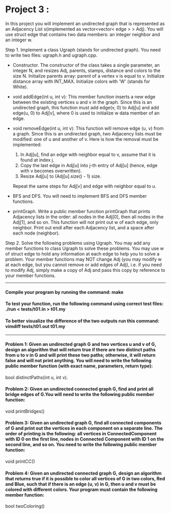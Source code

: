 # Project 3 : 
In this project you will implement an undirected graph that is represented as an Adjacency List s(implemented as vector<vector< edge > > Adj). You will use struct edge that contains two data members: an integer neighbor and an integer w. 

Step 1. Implement a class Ugraph (stands for undirected graph). You need to write two files: ugraph.h
and ugraph.cpp.

  - Constructor. The constructor of the class takes a single parameter, an integer N, and resizes Adj, parents, stamps, distance and colors to the size N. Initialize parents array: parent of a vertex v is equal to v. Initialize distance array with INT_MAX. Initialize colors with 'W' (stands for White).

  - void addEdge(int u, int v): This member function inserts a new edge between the existing vertices u and v in the graph. Since this is an undirected graph, this function must add edge(v, 0) to Adj[u] and add edge(u, 0) to Adj[v], where 0 is used to initialize w data member of an edge.

  - void removeEdge(int u, int v): This function will remove edge (u, v) from a graph. Since this is an undirected graph, two Adjacency lists must be modified: one of u and another of v. Here is how the removal must be implemented:
    1. In Adj[u], find an edge with neighbor equal to v, assume that it is found at index j.
    2. Copy the last edge in Adj[u] into j-th entry of Adj[u] (hence, edge with v becomes overwritten).
    3. Resize Adj[u] to (Adj[u].size() - 1) size.
  
    Repeat the same steps for Adj[v] and edge with neighbor equal to u.

  - BFS and DFS. You will need to implement BFS and DFS member functions.

  - printGraph. Write a public member function printGraph that prints Adjacency lists in the order: all nodes in the Adj[0], then all nodes in the Adj[1], and so on. This function will not print out w of each edge, only neighbor. Print out endl after each Adjacency list, and a space after each node (neighbor).

Step 2. Solve the following problems using Ugraph. You may add any member functions to class Ugraph to solve these problems. You may use w of struct edge to hold any information at each edge to help you to solve a problem. Your member functions may NOT change Adj (you may modify w at each edge, but you cannot remove or add edges of Adj), i.e. if you need to modify Adj, simply make a copy of Adj and pass this copy by reference to your member functions.

----------------------------------------------------------------------------------

#### Compile your program by running the command: make
#### To test your function, run the following command using correct test files: ./run < tests/t01.in > t01.my
#### To better visualize the difference of the two outputs run this command: vimdiff tests/t01.out t01.my

----------------------------------------------------------------------------------

#### Problem 1: Given an undirected graph G and two vertices u and v of G, design an algorithm that will return true if there are two distinct paths from u to v in G and will print these two paths; otherwise, it will return false and will not print anything. You will need to write the following public member function (with exact name, parameters, return type):
bool distinctPaths(int u, int v).

#### Problem 2: Given an undirected connected graph G, find and print all bridge edges of G.You will need to write the following public member function: 
void printBridges()

#### Problem 3: Given an undirected graph G, find all connected components of G and print out the vertices in each component on a separate line. The order of printing is the following: all vertices in ConnectedComponent with ID 0 on the first line, nodes in Connected Component with ID 1 on the second line, and so on. You need to write the following public member function: 
void printCC()

#### Problem 4: Given an undirected connected graph G, design an algorithm that returns true if it is possible to color all vertices of G in two colors, Red and Blue, such that if there is an edge (u, v) in G, then u and v must be colored with different colors. Your program must contain the following member function: 
bool twoColoring()



